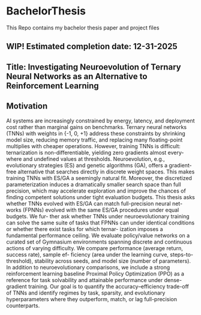 # BachelorThesis
This Repo contains my bachelor thesis paper and project files

## WIP! Estimated completion date: 12-31-2025

## Title: Investigating Neuroevolution of Ternary Neural Networks as an Alternative to Reinforcement Learning

## Motivation

AI systems are increasingly constrained by energy, latency, and deployment cost rather
than marginal gains on benchmarks. Ternary neural networks (TNNs) with weights in
{-1, 0, +1} address these constraints by shrinking model size, reducing memory traffic,
and replacing many floating-point multiplies with cheaper operations. However, training
TNNs is difficult: ternarization is non-differentiable, yielding zero gradients almost every-
where and undefined values at thresholds. Neuroevolution, e.g., evolutionary strategies
(ES) and genetic algorithms (GA), offers a gradient-free alternative that searches directly
in discrete weight spaces. This makes training TNNs with ES/GA a seemingly natural fit.
Moreover, the discretized parameterization induces a dramatically smaller search space
than full precision, which may accelerate exploration and improve the chances of finding
competent solutions under tight evaluation budgets.
This thesis asks whether TNNs evolved with ES/GA can match full-precision neural net-
works (FPNNs) evolved with the same ES/GA procedures under equal budgets. We fur-
ther ask whether TNNs under neuroevolutionary training can solve the same suite of tasks
that FPNNs can under identical conditions or whether there exist tasks for which ternar-
ization imposes a fundamental performance ceiling. We evaluate policy/value networks
on a curated set of Gymnasium environments spanning discrete and continuous actions
of varying difficulty. We compare performance (average return, success rate), sample ef-
ficiency (area under the learning curve, steps-to-threshold), stability across seeds, and
model size (number of parameters). In addition to neuroevolutionary comparisons, we
include a strong reinforcement learning baseline Proximal Policy Optimization (PPO) as
a reference for task solvability and attainable performance under dense-gradient training.
Our goal is to quantify the accuracy–efficiency trade-off of TNNs and identify regimes by
task, sparsity, and evolutionary hyperparameters where they outperform, match, or lag
full-precision counterparts.
